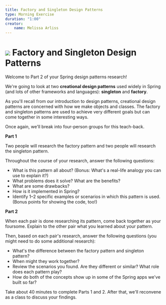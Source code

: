 ```yaml
---
title: Factory and Singleton Design Patterns
type: Morning Exercise
duration: "1:00"
creator:
    name: Melissa Arliss
---
```


# ![](https://ga-dash.s3.amazonaws.com/production/assets/logo-9f88ae6c9c3871690e33280fcf557f33.png) Factory and Singleton Design Patterns

Welcome to Part 2 of your Spring design patterns research!

We're going to look at two **creational design patterns** used widely in Spring (and lots of other frameworks and languages): **singleton** and **factory**.

As you'll recall from our introduction to design patterns, creational design patterns are concerned with how we make objects and classes. The factory and singleton patterns are used to achieve very different goals but can come together in some interesting ways.

Once again, we'll break into four-person groups for this teach-back.

**Part 1**

Two people will research the factory pattern and two people will research the singleton pattern.

Throughout the course of your research, answer the following questions:

- What is this pattern all about? (Bonus: What's a real-life analogy you can use to explain it?)
- What problems does it solve? What are the benefits?
- What are some drawbacks?
- How is it implemented in Spring?
- Identify 1–2 specific examples or scenarios in which this pattern is used. (Bonus points for showing the code, too!)

**Part 2**

When each pair is done researching its pattern, come back together as your foursome. Explain to the other pair what you learned about your pattern.

Then, based on each pair's research, answer the following questions (you might need to do some additional research):

- What's the difference between the factory pattern and singleton pattern?
- When might they work together?
- Review the scenarios you found. Are they different or similar? What role does each pattern play?
- How do both of the concepts show up in some of the Spring apps we've built so far?

Take about 40 minutes to complete Parts 1 and 2. After that, we'll reconvene as a class to discuss your findings.
